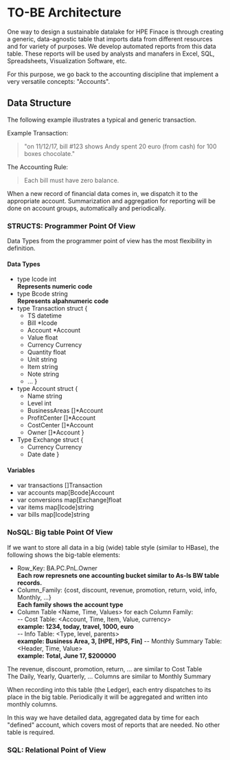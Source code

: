 # TO-BE Architecture #
One way to design a sustainable datalake for HPE Finace is through creating a generic, data-agnostic table that imports data from different resources and for variety of purposes. We develop automated reports from this data table. These reports will be used by analysts and manafers in Excel, SQL, Spreadsheets, Visualization Software, etc.

For this purpose, we go back to the accounting discipline that implement a very versatile concepts: "Accounts". 

## Data Structure ##
The following example illustrates a typical and generic transaction.

Example Transaction:
> "on 11/12/17, bill #123 shows Andy spent 20 euro (from cash) for 100 boxes chocolate."

The Accounting Rule:
> Each bill must have zero balance.

When a new record of financial data comes in, we dispatch it to the appropriate account. Summarization and aggregation for reporting will be done on account groups, automatically and periodically.

###  STRUCTS: Programmer Point Of View ###
Data Types from the programmer point of view has the most flexibility in definition. 
#### Data Types ####
- type Icode int      
  **Represents numeric code**
- type Bcode string  
  **Represents alpahnumeric code**
- type Transaction struct { 
    - TS datetime  
    - Bill *Icode  
    - Account *Account  
    - Value float  
    - Currency Currency  
    - Quantity float  
    - Unit string  
    - Item string  
    - Note string  
    - ...
}
- type Account struct {
    - Name string
    - Level int
    - BusinessAreas []*Account 
    - ProfitCenter []*Account 
    - CostCenter []*Account 
    - Owner []*Account 
}
- Type Exchange struct {
    - Currency Currency
    - Date date
}
#### Variables ####
- var transactions []Transaction
- var accounts map[Bcode]Account
- var conversions map[Exchange]float 
- var items map[Icode]string
- var bills map[Icode]string

### NoSQL: Big table Point Of View ###
If we want to store all data in a big (wide) table style (similar to HBase), the following shows the big-table elements:
- Row_Key: BA.PC.PnL.Owner  
  **Each row represnets one accounting bucket similar to As-Is BW table records.**    
- Column_Family: {cost, discount, revenue, promotion, return, void, info, Monthly, ...}  
  **Each family shows the account type**
- Column Table <Name, Time, Values> for each Column Family:  
-- Cost Table: <Account, Time, Item, Value, currency>  
  **example: 1234, today, travel, 1000, euro**  
-- Info Table: <Type, level, parents>  
  **example: Business Area, 3, [HPE, HPS, Fin]**
-- Monthly Summary Table: <Header, Time, Value>  
  **example: Total, June 17, $200000**

The revenue, discount, promotion, return, ... are similar to Cost Table  
The Daily, Yearly, Quarterly, ... Columns are similar to Monthly Summary

When recording into this table (the Ledger), each entry dispatches to its place in the big table. Periodically it will be aggregated and written into monthly columns.

In this way we have detailed data, aggregated data by time for each "defined" account, which covers most of reports that are needed. No other table is required.

### SQL: Relational Point of View


